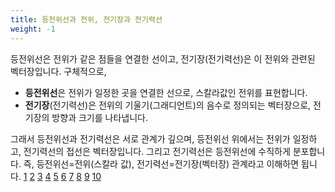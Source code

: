 ```yaml
---
title: 등전위선과 전위, 전기장과 전기력선
weight: -1
---
```

등전위선은 전위가 같은 점들을 연결한 선이고, 전기장(전기력선)은 이 전위와 관련된 벡터장입니다. 구체적으로,

- **등전위선**은 전위가 일정한 곳을 연결한 선으로, 스칼라값인 전위를 표현합니다.
- **전기장**(전기력선)은 전위의 기울기(그래디언트)의 음수로 정의되는 벡터장으로, 전기장의 방향과 크기를 나타냅니다.

그래서 등전위선과 전기력선은 서로 관계가 깊으며, 등전위선 위에서는 전위가 일정하고, 전기력선의 접선은 벡터장입니다. 그리고 전기력선은 등전위선에 수직하게 분포합니다. 즉, 등전위선=전위(스칼라 값), 전기력선=전기장(벡터장) 관계라고 이해하면 됩니다.
[1](https://blog.naver.com/papers/221272015059)
[2](https://sciense.tistory.com/62)
[3](https://popcorn16.tistory.com/67)
[4](https://edu.ingang.go.kr/NGLMS/downLoad.do?attach_idx=QD6kpVcpjo1523607846560&file_seq=1&e=null&attach_mode=)
[5](https://kin.naver.com/qna/dirs/1114/docs/340177375?qb=65Ox7KCE7JyE7ISg&enc=utf8&qnaDetailTrackingCode=end_search_list)
[6](https://gplab.pusan.ac.kr/gplab/44350/subview.do)
[7](https://passingprogram.tistory.com/77)
[8](https://translate.google.com/translate?u=https%3A%2F%2Fwww.quora.com%2FWhat-is-the-difference-of-the-angle-between-electric-field-lines-to-the-equipotential-lines&hl=ko&sl=en&tl=ko&client=srp)
[9](https://www.reddit.com/r/AskPhysics/comments/hnruvo/why_might_a_charge_move_along_an_equipotential/)
[10](https://zhonya.tistory.com/32)
